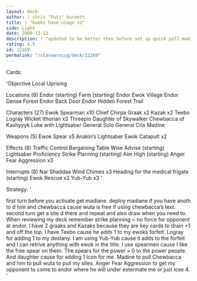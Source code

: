 ```yaml
---
layout: deck
author: ! chris "Putz" burnett
title: ! "Ewoks have usage v2"
side: Light
date: 2000-12-12
description: ! "updated to be better then before set up quick pull madiane"
rating: 4.5
id: 12269
permalink: "/starwarsccg/deck/12269"
---
```

Cards: 

'Objective
Local Uprising

Locations (6)
Endor (starting)
Farm (starting)
Endor Ewok Village
Endor Dense Forest
Endor Back Door
Endor Hidden Forest Trail

Characters (27)
Ewok Spearman x10
Chief Chirpa
Graak x2
Kazak x2
Teebo
Logray
Wicket
Ithorian x3
Threepio
Daughter of Skywalker
Chewbacca of Kashyyyk
Luke with Lightsaber
General Solo
General Crix Madine

Weapons (5)
Ewok Spear x5
Anakin&#8217;s Lightsaber
Ewok Catapult x2

Effects (8)
Traffic Control
Bargaining Table
Wise Advise (starting)
Lightsaber Proficiency
Strike Planning (starting)
Aim High (starting)
Anger Fear Aggression x3

Interrupts (8)
Nar Shaddaa Wind Chimes x3
Heading for the medical frigate (starting)
Ewok Rescue x2
Yub-Yub x3 '

Strategy: '

first turn before you activate get madiane. deploy madiane if you have anoth to d him and chewbacca cause wuta is free if using chewbacca’s text. second turn get a site d there and repeat and also draw when you need to. When reviewing my deck remember strike planning = no force for opponent at endor. I have 2 graaks and Kazaks because they are key cards to drain +1 and off the top. I have Teebo cause he adds 1 to my ewoks forfeit. Logray for adding 1 to my destany. I am using Yub-Yub cause it adds to the forfeit and I can retrive anything with ewok in the title. I use spearmen cause I like the free spear on them. The spears for the power = 0 to the power people. And daughter cause for adding 1 Icon for me. Madine to pull Chewbacca and him to pull wuta to pull my sites. Anger Fear Aggression to get my opponent to come to endor where he will under estermate me or just lose 4.
'
